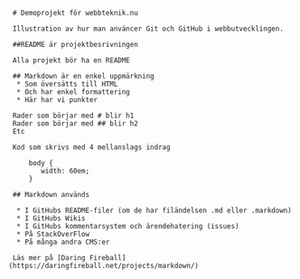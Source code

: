      # Demoprojekt för webbteknik.nu

     Illustration av hur man använcer Git och GitHub i webbutvecklingen.

     ##README är projektbesrivningen

     Alla projekt bör ha en README

     ## Markdown är en enkel uppmärkning
      * Som översätts till HTML
      * Och har enkel formattering
      * Här har vi punkter

     Rader som börjar med # blir h1
     Rader som börjar med ## blir h2
     Etc

     Kod som skrivs med 4 mellanslags indrag 

         body {
         	width: 60em;
         }

     ## Markdown används

      * I GitHubs README-filer (om de har filändelsen .md eller .markdown)
      * I GitHubs Wikis
      * I GitHubs kommentarsystem och ärendehatering (issues)
      * På StackOverFlow
      * På många andra CMS:er

     Läs mer på [Daring Fireball](https://daringfireball.net/projects/markdown/)
     